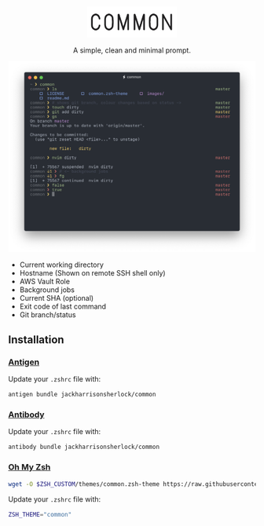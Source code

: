 <p align="center">
  <img src="images/common.png" height="64">
<p align="center">A simple, clean and minimal prompt.</p>

<p align="center"><img src="images/screenshot.png" width="864"></p>

- Current working directory
- Hostname (Shown on remote SSH shell only)
- AWS Vault Role
- Background jobs
- Current SHA (optional)
- Exit code of last command
- Git branch/status

## Installation

### [Antigen](https://github.com/zsh-users/antigen)

Update your `.zshrc` file with:

```sh
antigen bundle jackharrisonsherlock/common
```

### [Antibody](https://github.com/getantibody/antibody)

Update your `.zshrc` file with:

```sh
antibody bundle jackharrisonsherlock/common
```

### [Oh My Zsh](http://ohmyz.sh)

```sh
wget -O $ZSH_CUSTOM/themes/common.zsh-theme https://raw.githubusercontent.com/jackharrisonsherlock/common/master/common.zsh-theme
```

Update your `.zshrc` file with:
```sh
ZSH_THEME="common"
```